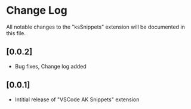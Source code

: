 # Change Log
All notable changes to the "ksSnippets" extension will be documented in this file.

## [0.0.2]
- Bug fixes, Change log added

## [0.0.1]
- Intitial release of "VSCode AK Snippets" extension 
